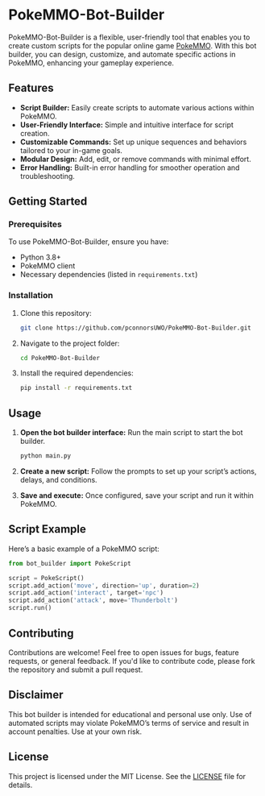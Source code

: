 
# PokeMMO-Bot-Builder

PokeMMO-Bot-Builder is a flexible, user-friendly tool that enables you to create custom scripts for the popular online game [PokeMMO](https://pokemmo.eu). With this bot builder, you can design, customize, and automate specific actions in PokeMMO, enhancing your gameplay experience.

## Features

- **Script Builder:** Easily create scripts to automate various actions within PokeMMO.
- **User-Friendly Interface:** Simple and intuitive interface for script creation.
- **Customizable Commands:** Set up unique sequences and behaviors tailored to your in-game goals.
- **Modular Design:** Add, edit, or remove commands with minimal effort.
- **Error Handling:** Built-in error handling for smoother operation and troubleshooting.

## Getting Started

### Prerequisites

To use PokeMMO-Bot-Builder, ensure you have:

- Python 3.8+
- PokeMMO client
- Necessary dependencies (listed in `requirements.txt`)

### Installation

1. Clone this repository:

   ```bash
   git clone https://github.com/pconnorsUWO/PokeMMO-Bot-Builder.git
   ```

2. Navigate to the project folder:

   ```bash
   cd PokeMMO-Bot-Builder
   ```

3. Install the required dependencies:

   ```bash
   pip install -r requirements.txt
   ```

## Usage

1. **Open the bot builder interface:** Run the main script to start the bot builder.

   ```bash
   python main.py
   ```

2. **Create a new script:** Follow the prompts to set up your script’s actions, delays, and conditions.

3. **Save and execute:** Once configured, save your script and run it within PokeMMO.

## Script Example

Here’s a basic example of a PokeMMO script:

```python
from bot_builder import PokeScript

script = PokeScript()
script.add_action('move', direction='up', duration=2)
script.add_action('interact', target='npc')
script.add_action('attack', move='Thunderbolt')
script.run()
```

## Contributing

Contributions are welcome! Feel free to open issues for bugs, feature requests, or general feedback. If you'd like to contribute code, please fork the repository and submit a pull request.

## Disclaimer

This bot builder is intended for educational and personal use only. Use of automated scripts may violate PokeMMO’s terms of service and result in account penalties. Use at your own risk.

## License

This project is licensed under the MIT License. See the [LICENSE](LICENSE) file for details.
